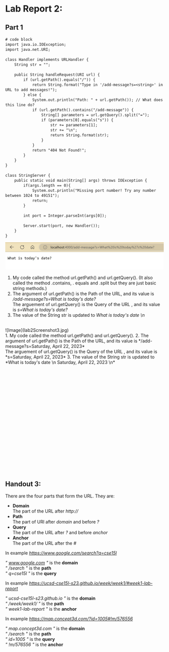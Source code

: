 # Lab Report 2:
## Part 1
```
# code block
import java.io.IOException;
import java.net.URI;

class Handler implements URLHandler {
    String str = "";

    public String handleRequest(URI url) {
        if (url.getPath().equals("/")) {
            return String.format("Type in '/add-message?s=<string>' in URL to add messages!");
        } else {
            System.out.println("Path: " + url.getPath()); // What does this line do?
            if (url.getPath().contains("/add-message")) {
                String[] parameters = url.getQuery().split("=");
                if (parameters[0].equals("s")) {
                    str += parameters[1];
                    str += "\n";
                    return String.format(str);
                }
            }
            return "404 Not Found!";
        }
    }
}

class StringServer {
    public static void main(String[] args) throws IOException {
        if(args.length == 0){
            System.out.println("Missing port number! Try any number between 1024 to 49151");
            return;
        }

        int port = Integer.parseInt(args[0]);

        Server.start(port, new Handler());
    }
}

```

![Image](lab2Screenshot2.jpg)
<br>
1. My code called the method url.getPath() and url.getQuery(). (It also called the method .contains, . equals and .split but they are just basic string methods.)
2. The argument of url.getPath() is the Path of the URL, and its value is */add-message?s=What is today's date?* <br> The arguement of url.getQuery() is the Query of the URL , and its value is *s=What is today's date?*
3. The value of the String str is updated to *What is today's date \n*
<br> 
![Image](lab2Screenshot3.jpg)
<br>
1. My code called the method url.getPath() and url.getQuery(). 
2. The argument of url.getPath() is the Path of the URL, and its value is */add-message?s=Saturday, April 22, 2023* <br> The arguement of url.getQuery() is the Query of the URL , and its value is *s=Saturday, April 22, 2023*
3. The value of the String str is updated to *What is today's date \n Saturday, April 22, 2023 \n*







<br><br><br><br><br><br><br><br><br><br><br><br><br><br><br><br><br><br><br>
## Handout 3:
There are the four parts that form the URL. They are:
* **Domain** <br>
The part of the URL after *http://*
* **Path** <br>
The part of URl after *domain* and before *?*
* **Query** <br>
The part of the URL after *?* and before *anchor*
* **Anchor** <br>
The part of the URL after the *#*

In example *https://www.google.com/search?q=cse15l*

*" www.google.com "* is the **domain** <br>
*" /search "* is the **path** <br>
*" q=cse15l "* is the **query** <br>

In example *https://ucsd-cse15l-s23.github.io/week/week1/#week1-lab-report*

*" ucsd-cse15l-s23.github.io "* is the **domain** <br>
*" /week/week1/ "* is the **path** <br>
*" week1-lab-report "* is the **anchor** <br>

In example *https://map.concept3d.com/?id=1005#!m/576556*

*" map.concept3d.com "* is the **domain** <br>
*" /search "* is the **path** <br>
*" id=1005 "* is the **query** <br>
*" !m/576556 "* is the **anchor** <br>

